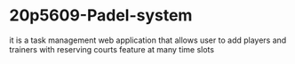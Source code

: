 # 20p5609-Padel-system
it is a task management web application that allows user to add players and trainers with reserving courts feature at many time slots
